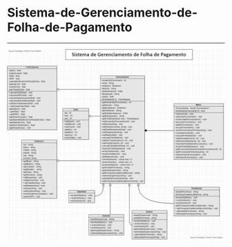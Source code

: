 # Sistema-de-Gerenciamento-de-Folha-de-Pagamento

---

<div align="center"> 
  <img width="1000em" src="Class Diagram Example_ Company Structure.png"/>
</div>
